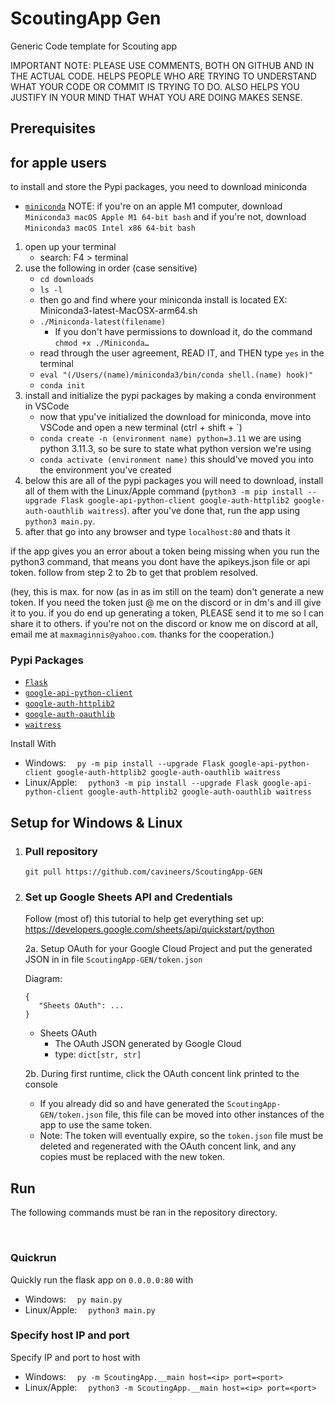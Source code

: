# ScoutingApp Gen
Generic Code template for Scouting app

IMPORTANT NOTE: PLEASE USE COMMENTS, BOTH ON GITHUB AND IN THE ACTUAL CODE. HELPS PEOPLE WHO ARE TRYING TO UNDERSTAND WHAT YOUR CODE OR COMMIT IS TRYING TO DO. ALSO HELPS YOU JUSTIFY IN YOUR MIND THAT WHAT YOU ARE DOING MAKES SENSE.

## Prerequisites

## for apple users
to install and store the Pypi packages, you need to download miniconda
- [`miniconda`](https://docs.conda.io/projects/miniconda/en/latest/)
NOTE: if you're on an apple M1 computer, download `Miniconda3 macOS Apple M1 64-bit bash` and if you're not, download `Miniconda3 macOS Intel x86 64-bit bash`

1. open up your terminal
   - search: F4 > terminal
2. use the following in order (case sensitive)
   - `cd downloads`
   - `ls -l`
   - then go and find where your miniconda install is located EX: Miniconda3-latest-MacOSX-arm64.sh
   - `./Miniconda-latest(filename)`
        - If you don't have permissions to download it, do the command `chmod +x ./Miniconda…`
   - read through the user agreement, READ IT, and THEN type `yes` in the terminal
   - `eval "(/Users/(name)/miniconda3/bin/conda shell.(name) hook)"`
   - `conda init`
3. install and initialize the pypi packages by making a conda environment in VSCode
   - now that ypu've initialized the download for miniconda, move into VSCode and open a new terminal (ctrl + shift + `)
   - `conda create -n (environment name) python=3.11` we are using python 3.11.3, so be sure to state what python version we're using
   - `conda activate (environment name)` this should've moved you into the environment you've created
4. below this are all of the pypi packages you will need to download, install all of them with the Linux/Apple command (`python3 -m pip install --upgrade Flask google-api-python-client google-auth-httplib2 google-auth-oauthlib waitress`). after you've done that, run the app using `python3 main.py`.
5. after that go into any browser and type `localhost:80` and thats it

if the app gives you an error about a token being missing when you run the python3 command, that means you dont have the apikeys.json file or api token. follow from step 2 to 2b to get that problem resolved. 

(hey, this is max. for now (as in as im still on the team) don't generate a new token. If you need the token just @ me on the discord or in dm's and ill give it to you. if you do end up generating a token, PLEASE send it to me so I can share it to others. if you're not on the discord or know me on discord at all, email me at `maxmaginnis@yahoo.com`. thanks for the cooperation.)
   

### Pypi Packages
- [`Flask`](https://pypi.org/project/Flask)
- [`google-api-python-client`](https://pypi.org/project/google-api-python-client)
- [`google-auth-httplib2`](https://pypi.org/project/google-auth-httplib2)
- [`google-auth-oauthlib`](https://pypi.org/project/google-auth-oauthlib)
- [`waitress`](https://pypi.org/project/waitress)

Install With
- Windows:  &emsp;`py -m pip install --upgrade Flask google-api-python-client google-auth-httplib2 google-auth-oauthlib waitress`
- Linux/Apple: &emsp;`python3 -m pip install --upgrade Flask google-api-python-client google-auth-httplib2 google-auth-oauthlib waitress`

## Setup for Windows & Linux
1. ### Pull repository
   `git pull https://github.com/cavineers/ScoutingApp-GEN`
2. ### Set up Google Sheets API and Credentials
   Follow (most of) this tutorial to help get everything set up: https://developers.google.com/sheets/api/quickstart/python

   2a. Setup OAuth for your Google Cloud Project and put the generated JSON in in file `ScoutingApp-GEN/token.json`

      Diagram:
      ```
      {
         "Sheets OAuth": ...
      }
      ```
      - Sheets OAuth
          - The OAuth JSON generated by Google Cloud
          - type: `dict[str, str]`

   2b. During first runtime, click the OAuth concent link printed to the console
      - If you already did so and have generated the `ScoutingApp-GEN/token.json` file, this file can be moved into other instances of the app to use the same token.
      - Note: The token will eventually expire, so the `token.json` file must be deleted and regenerated with the OAuth concent link, and any copies must be replaced with the new token.

## Run
The following commands must be ran in the repository directory.

<br>

### Quickrun
Quickly run the flask app on `0.0.0.0:80` with
- Windows:  &emsp;`py main.py`
- Linux/Apple: &emsp;`python3 main.py`

### Specify host IP and port
Specify IP and port to host with
- Windows:  &emsp;`py -m ScoutingApp.__main host=<ip> port=<port>`
- Linux/Apple: &emsp;`python3 -m ScoutingApp.__main host=<ip> port=<port>`